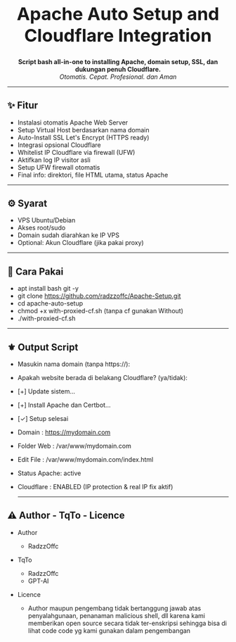 <h1 align="center" style="font-size:40px;">Apache Auto Setup and Cloudflare Integration</h1>

<p align="center">
  <b>Script bash all-in-one to installing Apache, domain setup, SSL, dan dukungan penuh Cloudflare.</b><br>
  <i>Otomatis. Cepat. Profesional. dan Aman</i>
</p>

---

## ✨ Fitur

- Instalasi otomatis Apache Web Server
- Setup Virtual Host berdasarkan nama domain
- Auto-Install SSL Let's Encrypt (HTTPS ready)
- Integrasi opsional Cloudflare 
- Whitelist IP Cloudflare via firewall (UFW)
- Aktifkan log IP visitor asli
- Setup UFW firewall otomatis
- Final info: direktori, file HTML utama, status Apache

---

## ⚙️ Syarat

- VPS Ubuntu/Debian
- Akses root/sudo
- Domain sudah diarahkan ke IP VPS
- Optional: Akun Cloudflare (jika pakai proxy)

---

## 🚀 Cara Pakai

- apt install bash git -y
- git clone https://github.com/radzzoffc/Apache-Setup.git
- cd apache-auto-setup
- chmod +x with-proxied-cf.sh (tanpa cf gunakan Without)
- ./with-proxied-cf.sh

---

## ⚜️ Output Script

- Masukin nama domain (tanpa https://):
- Apakah website berada di belakang Cloudflare? (ya/tidak):
- [+] Update sistem...
- [+] Install Apache dan Certbot...
- [✓] Setup selesai
- Domain       : https://mydomain.com
- Folder Web   : /var/www/mydomain.com
- Edit File    : /var/www/mydomain.com/index.html
- Status Apache: active
- Cloudflare   : ENABLED (IP protection & real IP fix aktif)

  ---

## ⚠️ Author - TqTo - Licence

- Author
  - RadzzOffc
    
- TqTo
  - RadzzOffc
  - GPT-AI

- Licence
  - Author maupun pengembang tidak bertanggung jawab atas penyalahgunaan, penanaman malicious shell, dll karena kami memberikan open source secara tidak ter-enskripsi sehingga bisa di lihat code code yg kami gunakan dalam pengembangan
